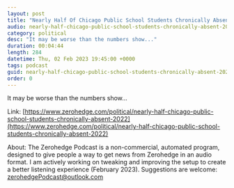 ```yaml
---
layout: post
title: "Nearly Half Of Chicago Public School Students Chronically Absent In 2022"
audio: nearly-half-chicago-public-school-students-chronically-absent-2022-0
category: political
desc: "It may be worse than the numbers show..."
duration: 00:04:44
length: 284
datetime: Thu, 02 Feb 2023 19:45:00 +0000
tags: podcast
guid: nearly-half-chicago-public-school-students-chronically-absent-2022-0
order: 0
---
```

It may be worse than the numbers show...

Link: [https://www.zerohedge.com/political/nearly-half-chicago-public-school-students-chronically-absent-2022](https://www.zerohedge.com/political/nearly-half-chicago-public-school-students-chronically-absent-2022)

About: The Zerohedge Podcast is a non-commercial, automated program, designed to give people a way to get news from Zerohedge in an audio format.  I am actively working on tweaking and improving the setup to create a better listening experience (February 2023).  Suggestions are welcome: [zerohedgePodcast@outlook.com](mailto:zerohedgePodcast@outlook.com)